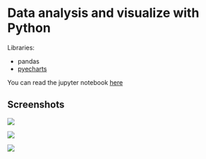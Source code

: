 # Data analysis and visualize with Python

Libraries:
* pandas
* [pyecharts](https://pyecharts.org/#/)

You can read the jupyter notebook [here]()

## Screenshots

![](https://s2.loli.net/2022/02/19/MorzC2u4fgyLa5t.png)

![](https://s2.loli.net/2022/02/19/zRuMkc6inFVPATs.png)

![](https://s2.loli.net/2022/02/19/7lQeq31VwmfXBas.png)